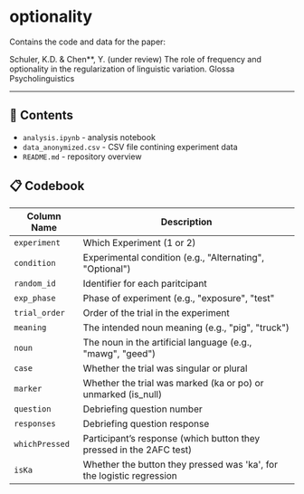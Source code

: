 # optionality

Contains the code and data for the paper: 

Schuler, K.D. & Chen**, Y. (under review) The role of frequency and optionality in the regularization of linguistic variation. Glossa Psycholinguistics


--- 

## 📁 Contents 

- `analysis.ipynb` - analysis notebook
- `data_anonymized.csv` - CSV file contining experiment data
- `README.md` - repository overview

## 📋 Codebook 

| Column Name        | Description                                              |
|--------------------|----------------------------------------------------------|
| `experiment`   | Which Experiment (1 or 2)                  |
| `condition`        | Experimental condition (e.g., "Alternating", "Optional") |
| `random_id`             | Identifier for each paritcipant              |
| `exp_phase`         | Phase of experiment (e.g., "exposure", "test"                   |
| `trial_order` | Order of the trial in the experiment |
| `meaning`               | The intended noun meaning (e.g., "pig", "truck")          |
| `noun`     | The noun in the artificial language (e.g., "mawg", "geed")                   |
| `case`              | Whether the trial was singular or plural                    |
| `marker` | Whether the trial was marked (ka or po) or unmarked (is_null)  |
| `question`               | Debriefing question number           |
| `responses`     | Debriefing question response                   |
| `whichPressed`             | Participant’s response (which button they pressed in the 2AFC test)      |
| `isKa`             | Whether the button they pressed was 'ka', for the logistic regression                |
